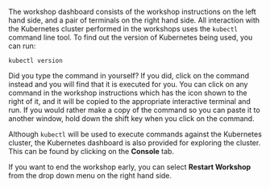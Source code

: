 The workshop dashboard consists of the workshop instructions on the left hand side, and a pair of terminals on the right hand side. All interaction with the Kubernetes cluster performed in the workshops uses the ``kubectl`` command line tool. To find out the version of Kubernetes being used, you can run:

```execute
kubectl version
```

Did you type the command in yourself? If you did, click on the command instead and you will find that it is executed for you. You can click on any command in the workshop instructions which has the <span class="fas fa-running"></span> icon shown to the right of it, and it will be copied to the appropriate interactive terminal and run. If you would rather make a copy of the command so you can paste it to another window, hold down the shift key when you click on the command.

Although ``kubectl`` will be used to execute commands against the Kubernetes cluster, the Kubernetes dashboard is also provided for exploring the cluster. This can be found by clicking on the **Console** tab.

If you want to end the workshop early, you can select **Restart Workshop** from the drop down menu on the right hand side.
